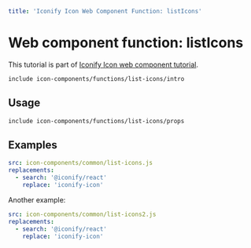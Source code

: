 ```yaml
title: 'Iconify Icon Web Component Function: listIcons'
```

# Web component function: listIcons

This tutorial is part of [Iconify Icon web component tutorial](./index.md#functions).

`include icon-components/functions/list-icons/intro`

## Usage

`include icon-components/functions/list-icons/props`

## Examples

```yaml
src: icon-components/common/list-icons.js
replacements:
  - search: '@iconify/react'
    replace: 'iconify-icon'
```

Another example:

```yaml
src: icon-components/common/list-icons2.js
replacements:
  - search: '@iconify/react'
    replace: 'iconify-icon'
```
